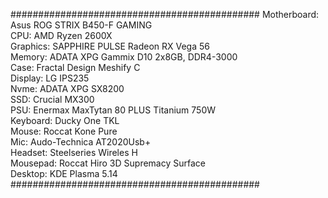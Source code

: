 #############################################
Motherboard: Asus ROG STRIX B450-F GAMING  
CPU: AMD Ryzen 2600X  
Graphics: SAPPHIRE PULSE Radeon RX Vega 56  
Memory: ADATA XPG Gammix D10 2x8GB, DDR4-3000  
Case: Fractal Design Meshify C  
Display: LG IPS235  
Nvme: ADATA XPG SX8200  
SSD: Crucial MX300  
PSU: Enermax MaxTytan 80 PLUS Titanium 750W  
Keyboard: Ducky One TKL  
Mouse: Roccat Kone Pure  
Mic: Audo-Technica AT2020Usb+  
Headset: Steelseries Wireles H  
Mousepad: Roccat Hiro 3D Supremacy Surface  
Desktop: KDE Plasma 5.14  
#############################################
